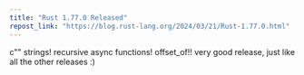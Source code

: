```yaml
---
title: "Rust 1.77.0 Released"
repost_link: "https://blog.rust-lang.org/2024/03/21/Rust-1.77.0.html"
---
```


c"" strings! recursive async functions! offset_of!! very good release, just like all the other releases :)
